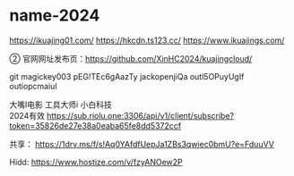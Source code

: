 # name-2024

https://ikuajing01.com/ https://hkcdn.ts123.cc/ https://www.ikuajings.com/

② 官网网址发布页：https://github.com/XinHC2024/kuajingcloud/

git magickey003 pEG!TEc6gAazTy   jackopenjiQa  outl5OPuyUgIf  outiopcmaiul

大嘴l电影  工具大师i  小白科技  
2024有效 https://sub.riolu.one:3306/api/v1/client/subscribe?token=35826de27e38a0eaba65fe8dd5372ccf

共享：  https://1drv.ms/f/s!Aq0YAfdfUepJa1ZBs3qwiec0bmU?e=FduuVV

Hidd:   https://www.hostize.com/v/fzyANOew2P
